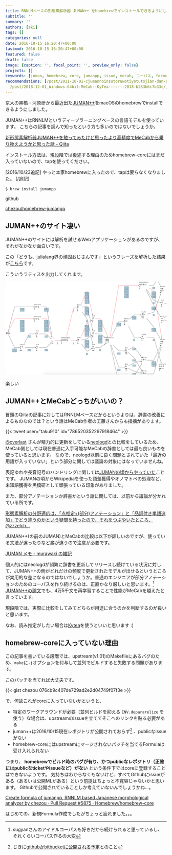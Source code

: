 ```yaml
---
title: RNNLMベースの形態素解析器 JUMAN++ をhomebrewでインストールできるようにした
subtitle: ''
summary: ''
authors: [aki]
tags: []
categories: null
date: 2016-10-15 16:20:47+00:00
lastmod: 2016-10-15 16:20:47+00:00
featured: false
draft: false
image: {caption: '', focal_point: '', preview_only: false}
projects: []
keywords: [juman, homebrew, core, jumanpp, issue, mecab, コーパス, formula, 部分, 辞書]
recommendations: [/post/2011-10-01-cjumannoinsutoruwotiyotutojian-dan-nisurucjuman-installer/,
  /post/2018-12-01_Windows-64bit-MeCab--KyTea-------2018-b283b6c7b33c/, /post/2016-12-31-2016nian-wozhen-rifan-tute/]
---
```

京大の黒橋・河原研から最近出た[JUMAN++](http://nlp.ist.i.kyoto-u.ac.jp/index.php?JUMAN++)をmacOSのhomebrewでinstallできるようにしました。

JUMAN++はRNNLMというディープラーニングベースの言語モデルを使っています。 こちらの記事を読んで知ったという方も多いのではないでしょうか。

[新形態素解析器JUMAN++を触ってみたけど思ったより高精度でMeCabから乗り換えようかと思った話 - Qiita](http://qiita.com/riverwell/items/438e88427363511e9f28)

インストール方法は、現段階では後述する理由のためhomebrew-coreにはまだ入っていないので、tapを使ってください。

[2016/10/23追記] やっと本家homebrewに入ったので、tapは要らなくなりました。 [/追記]

    $ brew install jumanpp

github

[chezou/homebrew-jumanpp](https://github.com/chezou/homebrew-jumanpp)

## JUMAN++のサイト凄い

JUMAN++のサイトには解析を試せるWebアプリケーションがあるのですが、それがなかなか面白いです。

この「どうも、julialang界の頑固おじさんです」というフレーズを解析した結果が[こちら](http://tulip.kuee.kyoto-u.ac.jp/demo/jumanpp_lattice?text=%E3%81%A9%E3%81%86%E3%82%82%E3%80%81julialang%E7%95%8C%E3%81%AE%E9%A0%91%E5%9B%BA%E3%81%8A%E3%81%98%E3%81%95%E3%82%93%E3%81%A7%E3%81%99)です。

こういうラティスを出力してくれます。

![](20161015161841.png)

楽しい

## JUMAN++とMeCabどっちがいいの？

冒頭のQiitaの記事に対してはRNNLMベースだからというよりは、辞書の改善によるものなのでは？という話はMeCab作者の工藤さんからも指摘があります。

{{< tweet user="taku910" id="786520352297918464" >}}


[@overlast](https://twitter.com/overlast) さんが精力的に更新をしている[neologd](https://github.com/neologd/mecab-ipadic-neologd)との比較をしているため、MeCab側としては現在普通に入手可能なMeCabの辞書としては最も良いものを使っていると思います。 なので、neologd以前に良く問題とされていた「最近の用語が入っていない」という部分に関しては議論の対象にはなっていませんね。

表記ゆれや長音記号のハンドリングに関しては[JUMANの頃からやっていた](http://nlp.ist.i.kyoto-u.ac.jp/index.php?JUMAN)ことです。 JUMANの頃からWikipediaを使った語彙獲得やオノマトペの処理など、未知語獲得を黒橋研として頑張っている印象がありました。

また、部分アノテーションか辞書かという話に関しては、以前から議論が分かれている所です。

[形態素解析の分野適応は、「点推定+(部分)アノテーション」と「品詞付き単語追加」でどう違うのかという疑問を持ったので、それをつぶやいたところ、@zzzelch…](https://plus.google.com/107334123935896432800/posts/Vayh8mndSZi)

JUMAN++(の前のJUMAN)とMeCabの比較は以下が詳しいのですが、使っている文法が違ったりなど癖が違うので注意が必要です。

[JUMAN メモ - murawaki の雑記](http://rekken.g.hatena.ne.jp/murawaki/20140402/p1)

個人的にはneologdが頻繁に辞書を更新してリリースし続けている状況に対して、JUMAN++の側がどれだけの頻度で更新されたモデルが出せるというところが実用的な差になるのではないでしょうか。普通のエンジニアが部分アノテーションのためのコーパスを作り続けるのは、正直かなり厳しいと思います。[^1] [JUMAN++の論文](http://aclweb.org/anthology/D/D15/D15-1276.pdf)でも、4万5千文を再学習することで性能がMeCabを越えたと言っています。

現段階では、実際に比較をしてみてどちらが用途に合うのかを判断するのが良いと思います。

なお、読み推定がしたい場合は[Kytea](http://www.phontron.com/kytea/index-ja.html)を使うといいと思います :)

## homebrew-coreに入っていない理由

この記事を書いている段階では、upstream(v1.01)のMakefileにあるバグのため、`make`に`-j`オプションを付与して並列でビルドすると失敗する問題があります。

このパッチを当てれば大丈夫です。

{{< gist chezou 076cb9c407de729ad2e2d04749f07f3e >}}

で、何故これがcoreに入っていないかというと、

- 特定のワークアラウンドが必要（並列ビルドを抑える `ENV.depararelize` を使う）な場合は、upstreamのissueを立ててそこへのリンクを貼る必要がある
- juman++は2016/10/15現在レポジトリが公開されておらず[^2] 、publicなissueがない
- homebrew-coreにはupstreamにマージされないパッチを当てるFormulaは受け入れられない

つまり、 **homebrewでビルド時のバグが有り、かつpublicなレポジトリ（正確にはpublicなticketやissueなど）がない** という条件下ではcoreに登録することはできないようです。 気持ちはわからなくもないけど、すべてGithubにissueがある（あるいは公開MLがある）という前提はちょっと不寛容じゃないかと思います。 Githubで公開されていることしか考えていないんでしょうかね...。

[Create formula of jumanpp, RNNLM based Japanese morphological analyzer by chezou · Pull Request #5875 · Homebrew/homebrew-core](https://github.com/Homebrew/homebrew-core/pull/5875)

はじめての、新規Formula作成でしたがちょっと疲れました。。。

[^1]: sugyanさんのアイドルコーパスも好きだから続けられると思っているし、それくらいコーパス作るの大変

[^2]: じきに[githubかbitbucketに公開される予定](https://twitter.com/pnnc205j/status/783697937465348098)とのこと
